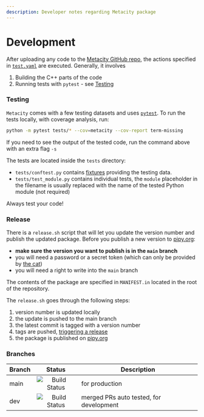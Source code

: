 ```yaml
---
description: Developer notes regarding Metacity package
---
```


# Development

After uploading any code to the [Metacity GitHub repo](https://github.com/MetacitySuite/Metacity), the actions specified in [`test.yaml`](https://github.com/MetacitySuite/Metacity/blob/main/.github/workflows/test.yaml) are executed. Generally, it involves&#x20;

1. Building the C++ parts of the code
2. Running tests with `pytest` - see [Testing](development.md#tests)

### Testing

`Metacity` comes with a few testing datasets and uses [`pytest`](https://docs.pytest.org/en/7.1.x/). To run the tests locally, with coverage analysis, run:

```bash
python -m pytest tests/* --cov=metacity --cov-report term-missing
```

If you need to see the output of the tested code, run the command above with an extra flag `-s`

The tests are located inside the `tests` directory:

* `tests/conftest.py` contains [fixtures](https://docs.pytest.org/en/6.2.x/fixture.html) providing the testing data.
* `tests/test_module.py` contains individual tests, the `module` placeholder in the filename is usually replaced with the name of the tested Python module (not required)

Always test your code!

### Release

There is a `release.sh` script that will let you update the version number and publish the updated package. Before you publish a new version to [pipy.org](https://pipy.org):

* **make sure the version you want to publish is in the `main` branch**
* you will need a password or a secret token (which can only be provided by [the cat](https://github.com/vojtatom))
* you will need a right to write into the `main` branch

The contents of the package are specified in `MANIFEST.in` located in the root of the repository.

The `release.sh` goes through the following steps:

1. version number is updated locally&#x20;
2. the update is pushed to the main branch
3. the latest commit is tagged with a version number
4. tags are pushed, [triggering a release ](https://github.com/MetacitySuite/Metacity/blob/main/.github/workflows/release.yaml)
5. the package is published on [pipy.org](https://pipy.org)

### Branches

| Branch |                                                       Status                                                       | Description                             |
| ------ | :----------------------------------------------------------------------------------------------------------------: | --------------------------------------- |
| main   | ![Build Status](https://github.com/MetacitySuite/Metacity/workflows/Metacity%20Testing%20CI/badge.svg?branch=main) | for production                          |
| dev    |  ![Build Status](https://github.com/MetacitySuite/Metacity/workflows/Metacity%20Testing%20CI/badge.svg?branch=dev) | merged PRs auto tested, for development |

